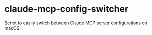 # claude-mcp-config-switcher
Script to easily switch between Claude MCP server configurations on macOS.
